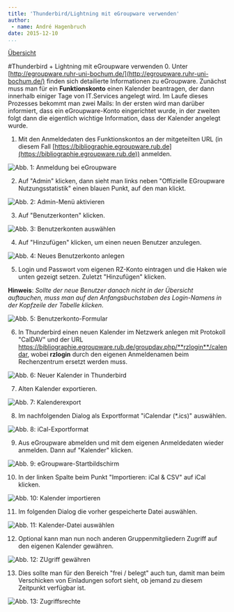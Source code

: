 ```yaml
---
title: 'Thunderbird/Lightning mit eGroupware verwenden'
author:
 - name: André Hagenbruch
date: 2015-12-10
...
```

[Übersicht](/)

#Thunderbird + Lightning mit eGroupware verwenden
0. Unter [http://egroupware.ruhr-uni-bochum.de/](http://egroupware.ruhr-uni-bochum.de/) finden sich detailierte Informationen zu eGroupware. Zunächst muss man für ein **Funktionskonto** einen Kalender beantragen, der dann innerhalb einiger Tage von IT.Services angelegt wird. Im Laufe dieses Prozesses bekommt man zwei Mails: In der ersten wird man darüber informiert, dass ein eGroupware-Konto eingerichtet wurde, in der zweiten folgt dann die eigentlich wichtige Information, dass der Kalender angelegt wurde.

1. Mit den Anmeldedaten des Funktionskontos an der mitgeteilten URL (in diesem Fall [https://bibliographie.egroupware.rub.de](https://bibliographie.egroupware.rub.de)) anmelden.

![Abb. 1: Anmeldung bei eGroupware](img/kalender1.png)

2. Auf "Admin" klicken, dann sieht man links neben "Offizielle EGroupware Nutzungsstatistik" einen blauen Punkt, auf den man klickt.

![Abb. 2: Admin-Menü aktivieren](img/kalender2.png)

3. Auf "Benutzerkonten" klicken.

![Abb. 3: Benutzerkonten auswählen](img/kalender3.png)

4. Auf "Hinzufügen" klicken, um einen neuen Benutzer anzulegen.

![Abb. 4: Neues Benutzerkonto anlegen](img/kalender4.png)

5. Login und Passwort vom eigenen RZ-Konto eintragen und die Haken wie unten gezeigt setzen. Zuletzt "Hinzufügen" klicken.

**Hinweis**: *Sollte der neue Benutzer danach nicht in der Übersicht auftauchen, muss man auf den Anfangsbuchstaben des Login-Namens in der Kopfzeile der Tabelle klicken*.

![Abb. 5: Benutzerkonto-Formular](img/kalender5.png)

6. In Thunderbird einen neuen Kalender im Netzwerk anlegen mit Protokoll "CalDAV" und der URL https://bibliographie.egroupware.rub.de/groupdav.php/**rzlogin**/calendar, wobei **rzlogin** durch den eigenen Anmeldenamen beim Rechenzentrum ersetzt werden muss.

![Abb. 6: Neuer Kalender in Thunderbird](img/kalender6.png)

7. Alten Kalender exportieren.

![Abb. 7: Kalenderexport](img/kalender7.png)

8. Im nachfolgenden Dialog als Exportformat "iCalendar (*.ics)" auswählen.

![Abb. 8: iCal-Exportformat](img/kalender8.png)

9. Aus eGroupware abmelden und mit dem eigenen Anmeldedaten wieder anmelden. Dann auf "Kalender" klicken.

![Abb. 9: eGroupware-Startbildschirm](img/kalender9.png)

10. In der linken Spalte beim Punkt "Importieren: iCal & CSV" auf iCal klicken.

![Abb. 10: Kalender importieren](img/kalender10.png)
 
11. Im folgenden Dialog die vorher gespeicherte Datei auswählen.

![Abb. 11: Kalender-Datei auswählen](img/kalender11.png)

12. Optional kann man nun noch anderen Gruppenmitgliedern Zugriff auf den eigenen Kalender gewähren.

![Abb. 12: ZUgriff gewähren](img/kalender12.png)

13. Dies sollte man für den Bereich "frei / belegt" auch tun, damit man beim Verschicken von Einladungen sofort sieht, ob jemand zu diesem Zeitpunkt verfügbar ist.

![Abb. 13: Zugriffsrechte](img/kalender13.png)